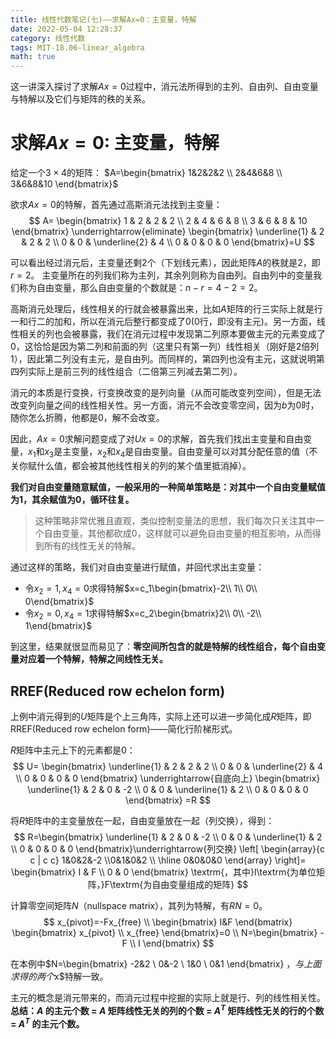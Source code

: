 ```yaml
---
title: 线性代数笔记(七)——求解Ax=0：主变量，特解
date: 2022-05-04 12:28:37
category: 线性代数
tags: MIT-18.06-linear_algebra
math: true
---
```


这一讲深入探讨了求解$Ax=0$过程中，消元法所得到的主列、自由列、自由变量与特解以及它们与矩阵的秩的关系。

<!--more-->

# 求解$Ax=0$: 主变量，特解
给定一个$3\times 4$的矩阵：
$A=\begin{bmatrix}
 1&2&2&2 
 \\ 2&4&6&8
 \\ 3&6&8&10
\end{bmatrix}$

欲求$Ax=0$的特解，首先通过高斯消元法找到主变量：
$$
A=
\begin{bmatrix}
1 & 2 & 2 & 2
\\ 2 & 4 & 6 & 8
\\ 3 & 6 & 8 & 10
\end{bmatrix}
\underrightarrow{eliminate}
\begin{bmatrix}
\underline{1} & 2 & 2 & 2
\\ 0 & 0 & \underline{2} & 4
\\ 0 & 0 & 0 & 0
\end{bmatrix}=U
$$

可以看出经过消元后，主变量还剩2个（下划线元素），因此矩阵$A$的秩就是2，即$r=2$。
主变量所在的列我们称为主列，其余列则称为自由列。自由列中的变量我们称为自由变量，那么自由变量的个数就是：$n-r=4-2=2$。

高斯消元处理后，线性相关的行就会被暴露出来，比如$A$矩阵的行三实际上就是行一和行二的加和，所以在消元后整行都变成了$0$($0$行，即没有主元)。另一方面，线性相关的列也会被暴露，我们在消元过程中发现第二列原本要做主元的元素变成了0，这恰恰是因为第二列和前面的列（这里只有第一列）线性相关（刚好是2倍列1），因此第二列没有主元，是自由列。而同样的，第四列也没有主元，这就说明第四列实际上是前三列的线性组合（二倍第三列减去第二列）。

消元的本质是行变换，行变换改变的是列向量（从而可能改变列空间），但是无法改变列向量之间的线性相关性。另一方面，消元不会改变零空间，因为$b$为$0$时，随你怎么折腾，他都是$0$，解不会改变。

因此，$Ax=0$求解问题变成了对$Ux=0$的求解，首先我们找出主变量和自由变量，$x_1$和$x_3$是主变量，$x_2$和$x_4$是自由变量。自由变量可以对其分配任意的值（不关你赋什么值，都会被其他线性相关的列的某个值里抵消掉）。

**我们对自由变量随意赋值，一般采用的一种简单策略是：对其中一个自由变量赋值为$1$，其余赋值为$0$，循环往复。**

> 这种策略非常优雅且直观，类似控制变量法的思想，我们每次只关注其中一个自由变量，其他都砍成$0$，这样就可以避免自由变量的相互影响，从而得到所有的线性无关的特解。

通过这样的策略，我们对自由变量进行赋值，并回代求出主变量：
- 令$x_2=1, x_4=0$求得特解$x=c_1\begin{bmatrix}-2\\ 1\\ 0\\ 0\end{bmatrix}$
- 令$x_2=0, x_4=1$求得特解$x=c_2\begin{bmatrix}2\\ 0\\ -2\\ 1\end{bmatrix}$

到这里，结果就很显而易见了：**零空间所包含的就是特解的线性组合，每个自由变量对应着一个特解，特解之间线性无关。**

## RREF(Reduced row echelon form)
上例中消元得到的$U$矩阵是个上三角阵，实际上还可以进一步简化成$R$矩阵，即RREF(Reduced row echelon form)——简化行阶梯形式。

$R$矩阵中主元上下的元素都是0：
$$
U=
\begin{bmatrix}
\underline{1} & 2 & 2 & 2
\\ 0 & 0 & \underline{2} & 4
\\ 0 & 0 & 0 & 0
\end{bmatrix}
\underrightarrow{自底向上}
\begin{bmatrix}
\underline{1} & 2 & 0 & -2
\\ 0 & 0 & \underline{1} & 2
\\ 0 & 0 & 0 & 0
\end{bmatrix}
=R
$$

将$R$矩阵中的主变量放在一起，自由变量放在一起（列交换），得到：
$$
R=\begin{bmatrix}
 \underline{1} & 2 & 0 & -2
 \\ 0 & 0 & \underline{1} & 2
 \\ 0 & 0 & 0 & 0
\end{bmatrix}\underrightarrow{列交换}
\left[
\begin{array}{c c | c c}
 1&0&2&-2
 \\0&1&0&2
 \\ \hline 0&0&0&0
\end{array}
\right]=
\begin{bmatrix}
 I & F
 \\ 0 & 0
\end{bmatrix}
\textrm{，其中}I\textrm{为单位矩阵，}F\textrm{为自由变量组成的矩阵}
$$

计算零空间矩阵$N$（nullspace matrix），其列为特解，有$RN=0$。
$$
x_{pivot}=-Fx_{free} 
\\ \begin{bmatrix}
 I&F
\end{bmatrix}
\begin{bmatrix}
 x_{pivot} 
 \\ x_{free}
\end{bmatrix}=0 
\\ N=\begin{bmatrix}
 -F 
 \\ I
\end{bmatrix}
$$

在本例中$N=\begin{bmatrix}
 -2&2
 \\ 0&-2 
 \\ 1&0 
 \\ 0&1 
\end{bmatrix}
$，与上面求得的两个$x$特解一致。

主元的概念是消元带来的，而消元过程中挖掘的实际上就是行、列的线性相关性。
**总结：$A$ 的主元个数 = $A$ 矩阵线性无关的列的个数 = $A^T$ 矩阵线性无关的行的个数 = $A^T$ 的主元个数。**